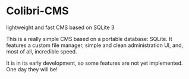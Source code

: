 # Colibri-CMS
lightweight and fast CMS based on SQLite 3

This is a really simple CMS based on a portable database: SQLite.
It features a custom file manager, simple and clean administration UI, and, most of all, incredible speed.

It is in its early development, so some features are not yet implemented. One day they will be!
